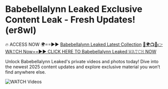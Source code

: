# Babebellalynn Leaked Exclusive Content Leak - Fresh Updates! (er8wl)

🔥 ACCESS NOW 🌍==►► <a href="https://tinyurl.com/3fjeunct" rel="nofollow">Babebellalynn Leaked Latest Collection</a></h3>
[🔴🌍📺📱👉WA𝚃CH Now==►► CLICK HERE TO Babebellalynn Leaked 𝚆𝙰𝚃𝙲𝙷 NOW](https://tinyurl.com/3fjeunct)

Unlock Babebellalynn Leaked's private videos and photos today! Dive into the newest 2025 content updates and explore exclusive material you won’t find anywhere else.


<a href="https://tinyurl.com/3fjeunct" rel="nofollow" data-target="animated-image.originalLink"><img src="https://camo.githubusercontent.com/8a4f000d20f83aca3bf7ec5f350d767afa0574a8a352519fd8cfa583a6f93a33/68747470733a2f2f692e696d6775722e636f6d2f644a486b345a712e676966" alt="WATCH Videos" data-canonical-src="https://i.imgur.com/dJHk4Zq.gif" style="max-width: 100%; display: inline-block;" data-target="animated-image.originalImage"></a>
